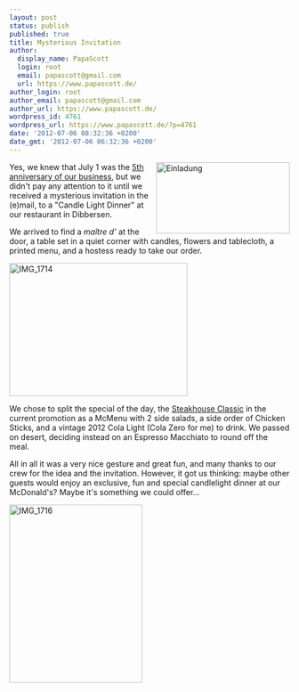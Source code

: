 ```yaml
---
layout: post
status: publish
published: true
title: Mysterious Invitation
author:
  display_name: PapaScott
  login: root
  email: papascott@gmail.com
  url: https://www.papascott.de/
author_login: root
author_email: papascott@gmail.com
author_url: https://www.papascott.de/
wordpress_id: 4761
wordpress_url: https://www.papascott.de/?p=4761
date: '2012-07-06 08:32:36 +0200'
date_gmt: '2012-07-06 06:32:36 +0200'
---
```

<p><a href="http://www.flickr.com/photos/51035717986@N01/7512939800" title="View 'Einladung' on Flickr.com"><img border="0" alt="Einladung" width="240" src="https://farm9.staticflickr.com/8424/7512939800_39456f33f6_m.jpg" height="128" align="right" /></a>Yes, we knew that July 1 was the <a href="https://www.papascott.de/archives/2007/07/01/first-day-of-work/">5th anniversary of our business</a>, but we didn't pay any attention to it until we received a mysterious invitation in the (e)mail, to a "Candle Light Dinner" at our restaurant in Dibbersen.</p>
<p>We arrived to find a <em>maître d'</em> at the door, a table set in a quiet corner with candles, flowers and tablecloth, a printed menu, and a hostess ready to take our order.</p>
<p><a href="http://www.flickr.com/photos/51035717986@N01/7512684186" title="View 'IMG_1714' on Flickr.com"><img border="0" alt="IMG_1714" width="320" src="https://farm8.staticflickr.com/7119/7512684186_1bdf444c83_n.jpg" height="239"/></a></p>
<p>We chose to split the special of the day, the <a href="http://www.mcdonalds.de/produkte/produktfinder.html#/steakhouse_classic">Steakhouse Classic</a> in the current promotion as a McMenu with 2 side salads, a side order of Chicken Sticks, and a vintage 2012 Cola Light (Cola Zero for me) to drink. We passed on desert, deciding instead on an Espresso Macchiato to round off the meal.</p>
<p>All in all it was a very nice gesture and great fun, and many thanks to our crew for the idea and the invitation. However, it got us thinking: maybe other guests would enjoy an exclusive, fun and special candlelight dinner at our McDonald's? Maybe it's something we could offer…</p>
<p><a href="http://www.flickr.com/photos/51035717986@N01/7512686104" title="View 'IMG_1716' on Flickr.com"><img border="0" alt="IMG_1716" width="239" src="https://farm8.staticflickr.com/7125/7512686104_087cf80a25_n.jpg" height="320"/></a></p>
